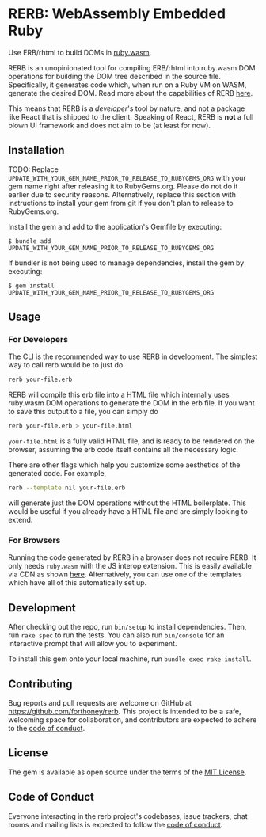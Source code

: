 # RERB: WebAssembly Embedded Ruby

Use ERB/rhtml to build DOMs in [ruby.wasm](https://github.com/ruby/ruby.wasm).

RERB is an unopinionated tool for compiling ERB/rhtml into ruby.wasm DOM operations for building the DOM tree described in the source file. Specifically, it generates code which, when run on a Ruby VM on WASM, generate the desired DOM. Read more about the capabilities of RERB [here](docs/capabilities.md).

This means that RERB is a _developer_'s tool by nature, and not a package like React that is shipped to the client. Speaking of React, RERB is **not** a full blown UI framework and does not aim to be (at least for now).

## Installation

TODO: Replace `UPDATE_WITH_YOUR_GEM_NAME_PRIOR_TO_RELEASE_TO_RUBYGEMS_ORG` with your gem name right after releasing it to RubyGems.org. Please do not do it earlier due to security reasons. Alternatively, replace this section with instructions to install your gem from git if you don't plan to release to RubyGems.org.

Install the gem and add to the application's Gemfile by executing:

    $ bundle add UPDATE_WITH_YOUR_GEM_NAME_PRIOR_TO_RELEASE_TO_RUBYGEMS_ORG

If bundler is not being used to manage dependencies, install the gem by executing:

    $ gem install UPDATE_WITH_YOUR_GEM_NAME_PRIOR_TO_RELEASE_TO_RUBYGEMS_ORG

## Usage
### For Developers
The CLI is the recommended way to use RERB in development. The simplest way to call rerb would be to just do
```bash
rerb your-file.erb
```
RERB will compile this erb file into a HTML file which internally uses ruby.wasm DOM operations to generate the DOM in the erb file. If you want to save this output to a file, you can simply do
```bash
rerb your-file.erb > your-file.html
```
`your-file.html` is a fully valid HTML file, and is ready to be rendered on the browser, assuming the erb code itself contains all the necessary logic.

There are other flags which help you customize some aesthetics of the generated code. For example,
```bash
rerb --template nil your-file.erb
```
will generate just the DOM operations without the HTML boilerplate. This would be useful if you already have a HTML file and are simply looking to extend.

### For Browsers
Running the code generated by RERB in a browser does not require RERB. It only needs `ruby.wasm` with the JS interop extension. This is easily available via CDN as shown [here](https://github.com/ruby/ruby.wasm/tree/main/packages/npm-packages/ruby-head-wasm-wasi).
Alternatively, you can use one of the templates which have all of this automatically set up.

## Development

After checking out the repo, run `bin/setup` to install dependencies. Then, run `rake spec` to run the tests. You can also run `bin/console` for an interactive prompt that will allow you to experiment.

To install this gem onto your local machine, run `bundle exec rake install`.

## Contributing

Bug reports and pull requests are welcome on GitHub at https://github.com/forthoney/rerb. This project is intended to be a safe, welcoming space for collaboration, and contributors are expected to adhere to the [code of conduct](https://github.com/forthoney/rerb/blob/main/CODE_OF_CONDUCT.md).

## License

The gem is available as open source under the terms of the [MIT License](https://opensource.org/licenses/MIT).

## Code of Conduct

Everyone interacting in the rerb project's codebases, issue trackers, chat rooms and mailing lists is expected to follow the [code of conduct](https://github.com/forthoney/rerb/blob/main/CODE_OF_CONDUCT.md).
